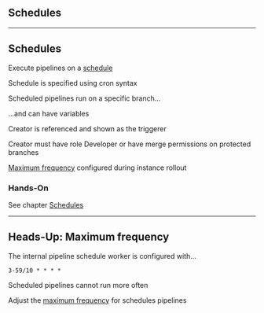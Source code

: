 <!-- .slide: id="gitlab_schedules" class="vertical-center" -->

<i class="fa-duotone fa-calendar-clock fa-8x" style="float: right; color: grey;"></i>

## Schedules

---

## Schedules

Execute pipelines on a [schedule](https://docs.gitlab.com/ee/ci/pipelines/schedules.html)

Schedule is specified using cron syntax <i class="fa-duotone fa-face-hand-peeking"></i>

Scheduled pipelines run on a specific branch...

...and can have variables

Creator is referenced and shown as the triggerer

Creator must have role Developer or have merge permissions on protected branches

[Maximum frequency](https://docs.gitlab.com/ee/administration/cicd.html#change-maximum-scheduled-pipeline-frequency) configured during instance rollout

### Hands-On

See chapter [Schedules](/hands-on/2025-05-14/070_schedules/exercise/)

---

## Heads-Up: Maximum frequency

The internal pipeline schedule worker is configured with...

```plaintext
3-59/10 * * * *
```

Scheduled pipelines cannot run more often

Adjust the [maximum frequency](https://docs.gitlab.com/ee/administration/cicd.html#change-maximum-scheduled-pipeline-frequency) for schedules pipelines
